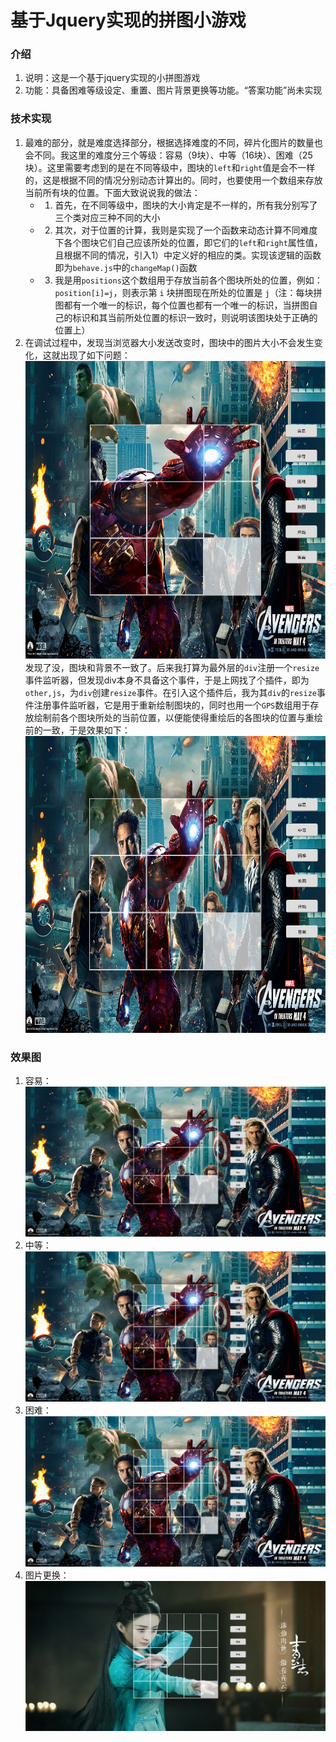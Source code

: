 # 基于Jquery实现的拼图小游戏
### 介绍
1. 说明：这是一个基于jquery实现的小拼图游戏
2. 功能：具备困难等级设定、重置、图片背景更换等功能。“答案功能”尚未实现

### 技术实现
1. 最难的部分，就是难度选择部分，根据选择难度的不同，碎片化图片的数量也会不同。我这里的难度分三个等级：容易（9块）、中等（16块）、困难（25块）。这里需要考虑到的是在不同等级中，图块的`left`和`right`值是会不一样的，这是根据不同的情况分别动态计算出的。同时，也要使用一个数组来存放当前所有块的位置。下面大致说说我的做法：
	* 1) 首先，在不同等级中，图块的大小肯定是不一样的，所有我分别写了三个类对应三种不同的大小
	* 2) 其次，对于位置的计算，我则是实现了一个函数来动态计算不同难度下各个图块它们自己应该所处的位置，即它们的`left`和`right`属性值，且根据不同的情况，引入1）中定义好的相应的类。实现该逻辑的函数即为`behave.js`中的`changeMap()`函数
	* 3) 我是用`positions`这个数组用于存放当前各个图块所处的位置，例如：`position[i]=j`，则表示第 `i` 块拼图现在所处的位置是 `j`（注：每块拼图都有一个唯一的标识，每个位置也都有一个唯一的标识，当拼图自己的标识和其当前所处位置的标识一致时，则说明该图块处于正确的位置上）
2. 在调试过程中，发现当浏览器大小发送改变时，图块中的图片大小不会发生变化，这就出现了如下问题：
![](./screenshot/prob_1.png) 
发现了没，图块和背景不一致了。后来我打算为最外层的`div`注册一个`resize`事件监听器，但发现div本身不具备这个事件，于是上网找了个插件，即为`other,js`，为`div`创建`resize`事件。在引入这个插件后，我为其`div`的`resize`事件注册事件监听器，它是用于重新绘制图块的，同时也用一个`GPS`数组用于存放绘制前各个图块所处的当前位置，以便能使得重绘后的各图块的位置与重绘前的一致，于是效果如下：
![](./screenshot/prob_2.png) 

### 效果图
1. 容易：
![](./screenshot/easy.png) 
2. 中等：
![](./screenshot/mid.png) 
3. 困难：
![](./screenshot/dif.png) 
4. 图片更换：
![](./screenshot/change.png) 